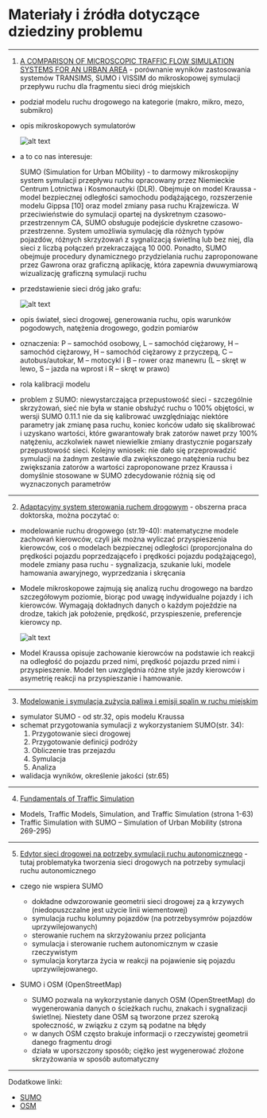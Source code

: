 # Materiały i źródła dotyczące dziedziny problemu

---

1. [A COMPARISON OF MICROSCOPIC TRAFFIC FLOW SIMULATION
   SYSTEMS FOR AN URBAN AREA](https://yadda.icm.edu.pl/baztech/element/bwmeta1.element.baztech-article-BSL3-0024-0061/c/Maciejewski.pdf) - porównanie wyników zastosowania systemów TRANSIMS, SUMO i VISSIM do mikroskopowej symulacji przepływu ruchu dla fragmentu sieci dróg miejskich

- podział modelu ruchu drogowego na kategorie (makro, mikro, mezo, submikro)
- opis mikroskopowych symulatorów

  ![alt text](Zdjęcia/image0000.png)
  
- a to co nas interesuje:

  SUMO (Simulation for Urban MObility) - to darmowy mikroskopijny system symulacji przepływu ruchu opracowany przez Niemieckie Centrum Lotnictwa i Kosmonautyki (DLR). Obejmuje on model Kraussa - model bezpiecznej odległości samochodu podążającego, rozszerzenie modelu Gippsa [10] oraz model zmiany pasa ruchu Krajzewicza.
  W przeciwieństwie do symulacji opartej na dyskretnym czasowo-przestrzennym CA, SUMO obsługuje podejście dyskretne
  czasowo-przestrzenne. System umożliwia symulację dla różnych typów pojazdów, różnych skrzyżowań z sygnalizacją świetlną lub bez niej, dla sieci z liczbą połączeń przekraczającą 10 000. Ponadto, SUMO obejmuje procedury dynamicznego przydzielania ruchu zaproponowane przez Gawrona oraz graficzną aplikację, która zapewnia dwuwymiarową wizualizację graficzną symulacji ruchu
- przedstawienie sieci dróg jako grafu:

  ![alt text](Zdjęcia/image-111.png) 

- opis świateł, sieci drogowej, generowania ruchu, opis warunków pogodowych, natężenia drogowego, godzin pomiarów
- oznaczenia: P – samochód osobowy, L – samochód ciężarowy, H – samochód ciężarowy, H – samochód ciężarowy z przyczepą, C – autobus/autokar, M – motocykl i B – rower oraz manewru (L – skręt w lewo, S – jazda na wprost i R – skręt w prawo)
- rola kalibracji modelu
- problem z SUMO: niewystarczająca przepustowość sieci - szczególnie skrzyżowań, sieć nie była w stanie obsłużyć ruchu o 100% objętości,
  w wersji SUMO 0.11.1 nie da się kalibrować uwzględniając niektóre parametry jak zmianę pasa ruchu, koniec końców udało się skalibrować i uzyskano wartości, które gwarantowały brak zatorów nawet przy 100% natężeniu, aczkolwiek nawet niewielkie zmiany drastycznie pogarszały przepustowość sieci. Kolejny wniosek: nie dało się przeprowadzić symulacji na żadnym zestawie dla zwiększonego natężenia ruchu bez zwiększania zatorów a wartości zaproponowane przez Kraussa i domyślnie stosowane w SUMO zdecydowanie różnią się od wyznaczonych parametrów

---

2. [Adaptacyjny system sterowania ruchem drogowym](https://mostwiedzy.pl/pl/publication/download/1/adaptacyjny-system-sterowania-ruchem-drogowym_93939.pdf) - obszerna praca doktorska, można poczytać o:

- modelowanie ruchu drogowego (str.19-40): matematyczne modele zachowań kierowców, czyli jak można wyliczać przyspieszenia kierowców, coś o modelach bezpiecznej odległości (proporcjonalna do prędkości pojazdu poprzedzającefo i prędkości pojazdu podążającego), modele zmiany pasa ruchu - sygnalizacja, szukanie luki, modele hamowania awaryjnego, wyprzedzania i skręcania
- Modele mikroskopowe zajmują się analizą ruchu drogowego na bardzo
  szczegółowym poziomie, biorąc pod uwagę indywidualne pojazdy i ich
  kierowców. Wymagają dokładnych danych o każdym pojeździe na drodze, takich jak położenie, prędkość, przyspieszenie, preferencje kierowcy np.

  ![alt text](Zdjęcia/image-222.png)

- Model Kraussa opisuje zachowanie kierowców na podstawie ich reakcji na
  odległość do pojazdu przed nimi, prędkość pojazdu przed nimi i przyspieszenie.
  Model ten uwzględnia różne style jazdy kierowców i asymetrię reakcji na
  przyspieszanie i hamowanie.

---

3. [Modelowanie i symulacja zużycia paliwa i emisji spalin w ruchu miejskim](https://min.wmi.amu.edu.pl/wp-content/uploads/2015/01/Praca_magisterska_informatyka.pdf)

- symulator SUMO - od str.32, opis modelu Kraussa
- schemat przygotowania symulacji z wykorzystaniem SUMO(str. 34):
  1. Przygotowanie sieci drogowej
  2. Przygotowanie definicji podróży
  3. Obliczenie tras przejazdu
  4. Symulacja
  5. Analiza
- walidacja wyników, określenie jakości (str.65)

---

4. [Fundamentals of Traffic
   Simulation](http://ndl.ethernet.edu.et/bitstream/123456789/22122/1/331.pdf)

- Models, Traffic Models, Simulation, and Traffic Simulation (strona 1-63)
- Traffic Simulation with SUMO – Simulation of Urban Mobility (strona 269-295)

---

5. [Edytor sieci drogowej na potrzeby symulacji ruchu autonomicznego](https://www.mechanik.media.pl/pliki/do_pobrania/artykuly/23/2024_11_s0034.pdf) - tutaj problematyka tworzenia sieci drogowych na potrzeby symulacji ruchu autonomicznego

- czego nie wspiera SUMO

  - dokładne odwzorowanie geometrii sieci drogowej za ą krzywych (niedopuszczalne jest użycie linii wiementowej)
  - symulacja ruchu kolumny pojazdów (na potrzebysymrów pojazdów uprzywilejowanych)
  - sterowanie ruchem na skrzyżowaniu przez policjanta
  - symulacja i sterowanie ruchem autonomicznym w czasie rzeczywistym
  - symulacja korytarza życia w reakcji na pojawienie się pojazdu uprzywilejowanego.

- SUMO i OSM (OpenStreetMap)
  - SUMO pozwala na wykorzystanie danych OSM (OpenStreetMap) do wygenerowania danych o ścieżkach ruchu, znakach i sygnalizacji świetlnej. Niestety dane OSM są tworzone przez szeroką społeczność, w związku z czym są podatne na błędy
  - w danych OSM często brakuje informacji o rzeczywistej geometrii danego fragmentu drogi
  - działa w uporszczony sposób; ciężko jest wygenerować złożone skrzyżowania w sposób automatyczny

---

Dodatkowe linki:

- [SUMO](https://eclipse.dev/sumo/)
- [OSM](https://www.openstreetmap.org/#map=17/50.072250/20.037531)
